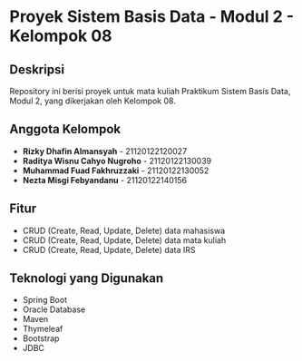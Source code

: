 # Proyek Sistem Basis Data - Modul 2 - Kelompok 08

## Deskripsi

Repository ini berisi proyek untuk mata kuliah Praktikum Sistem Basis Data, Modul 2, yang dikerjakan oleh Kelompok 08.

## Anggota Kelompok

- **Rizky Dhafin Almansyah** - 21120122120027
- **Raditya Wisnu Cahyo Nugroho** - 21120122130039
- **Muhammad Fuad Fakhruzzaki** - 21120122130052
- **Nezta Misgi Febyandanu** - 21120122140156

## Fitur

- CRUD (Create, Read, Update, Delete) data mahasiswa
- CRUD (Create, Read, Update, Delete) data mata kuliah
- CRUD (Create, Read, Update, Delete) data IRS

## Teknologi yang Digunakan

- Spring Boot
- Oracle Database
- Maven
- Thymeleaf
- Bootstrap
- JDBC
